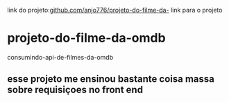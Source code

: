 link do projeto:[github.com/anjo776/projeto-do-filme-da-](https://github.com/anjo776/projeto-do-filme-da-omdb.git)
link para o projeto
 # projeto-do-filme-da-omdb
 consumindo-api-de-filmes-da-omdb
## esse projeto me ensinou bastante coisa massa sobre requisiçoes no front end

